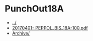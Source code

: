 # PunchOut18A 

* [../](..)
* [20170401- PEPPOL_BIS_18A-100.pdf](20170401-%20PEPPOL_BIS_18A-100.pdf)
* [Archive/](Archive)
